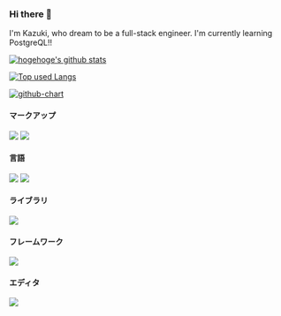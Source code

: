 ### Hi there 👋
I'm Kazuki, who dream to be a full-stack engineer.
I'm currently learning PostgreQL!!

[![hogehoge's github stats](https://github-readme-stats.vercel.app/api?username=kotonn&hide=contribs&count_private=true&show_icons=true&theme=tokyonight)](https://github.com/kotonn/)

[![Top used Langs](https://github-readme-stats.vercel.app/api/top-langs/?username=kotonn&layout=compact&theme=tokyonight)](https://github.com/kotonn/)

[![github-chart](https://github-chart.vercel.app/api?user=kotonn)](https://github.com/kotonn/github-chart)

<h4>マークアップ</h4>
<img src="https://img.shields.io/badge/-Html5-E34F26.svg?logo=html5&style=plastic">
<img src="https://img.shields.io/badge/-Css3-1572B6.svg?logo=css3&style=plastic">

<h4>言語</h4>
<img src="https://img.shields.io/badge/-Javascript-F7DF1E.svg?logo=javascript&style=plastic">
<img src="https://img.shields.io/badge/-Typescript-007ACC.svg?logo=typescript&style=plastic">

<h4>ライブラリ</h4>
<img src="https://img.shields.io/badge/-React-61DAFB.svg?logo=react&style=plastic">

<h4>フレームワーク</h4>
<img src="https://img.shields.io/badge/-Next.js-000000.svg?logo=next.js&style=plastic">

<h4>エディタ</h4>
<img src="https://img.shields.io/badge/-Visualstudiocode-007ACC.svg?logo=visualstudiocode&style=plastic">
